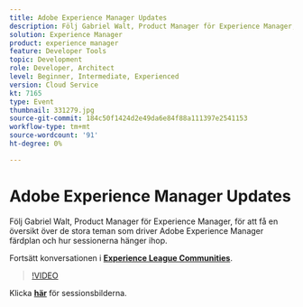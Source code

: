 ```yaml
---
title: Adobe Experience Manager Updates
description: Följ Gabriel Walt, Product Manager för Experience Manager, för att få en översikt över de stora teman som driver Adobe Experience Manager färdplan och hur sessionerna hänger ihop. Den här sessionen skapades som en del av Adobe Developers Live Content Event.
solution: Experience Manager
product: experience manager
feature: Developer Tools
topic: Development
role: Developer, Architect
level: Beginner, Intermediate, Experienced
version: Cloud Service
kt: 7165
type: Event
thumbnail: 331279.jpg
source-git-commit: 184c50f1424d2e49da6e84f88a111397e2541153
workflow-type: tm+mt
source-wordcount: '91'
ht-degree: 0%

---
```



# Adobe Experience Manager Updates

Följ Gabriel Walt, Product Manager för Experience Manager, för att få en översikt över de stora teman som driver Adobe Experience Manager färdplan och hur sessionerna hänger ihop.

Fortsätt konversationen i **[Experience League Communities](http://adobe.ly/36Yd3v6)**.

>[!VIDEO](https://video.tv.adobe.com/v/331279/?quality=12&learn=on&hidetitle=true)

Klicka **[här](/help/adobe-developers-live/assets/experience-manager-updates.pdf)** för sessionsbilderna.
